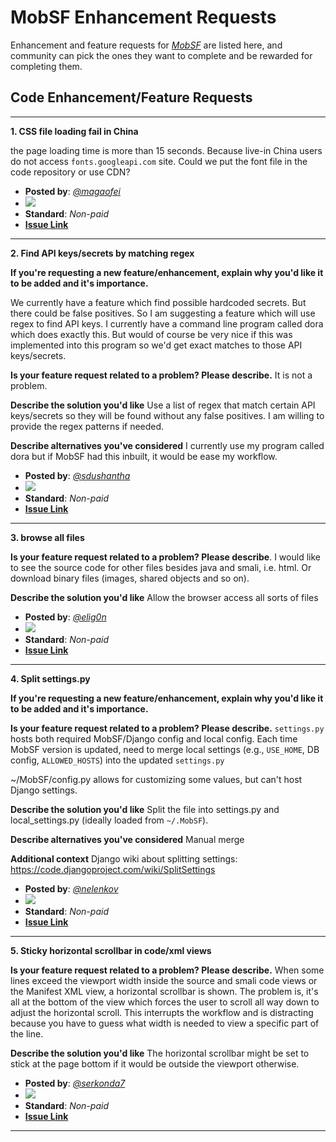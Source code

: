 # MobSF Enhancement Requests

Enhancement and feature requests for *[MobSF](https://mobsf.github.io/docs/)* are listed here, and community can pick the ones they want to complete and be rewarded for completing them.

## Code Enhancement/Feature Requests
---

**1. CSS file loading fail in China**

the page loading time is more than 15 seconds.
Because live-in China users do not access `fonts.googleapi.com` site.
Could we put the font file in the code repository or use CDN?

  - **Posted by**: *[@magaofei](https://github.com/magaofei)*
  - <img src="https://img.shields.io/endpoint?url=https%3A%2F%2Faviyel-request-board.herokuapp.com%2Fmobsf%2F1870">
  - **Standard**: *Non-paid*
  - **[Issue Link](https://github.com/MobSF/Mobile-Security-Framework-MobSF/issues/1870)**

---

**2. Find API keys/secrets by matching regex**


**If you're requesting a new feature/enhancement, explain why you'd like it to be added and it's importance.**

We currently have a feature which find possible hardcoded secrets. But there could be false positives. So I am suggesting a feature which will use regex to find API keys. I currently have a command line program called dora which does exactly this. But would of course be very nice if this was implemented into this program so we'd get exact matches to those API keys/secrets.

**Is your feature request related to a problem? Please describe.**
It is not a problem.

**Describe the solution you'd like**
Use a list of regex that match certain API keys/secrets so they will be found without any false positives. I am willing to provide the regex patterns if needed.

**Describe alternatives you've considered**
I currently use my program called dora but if MobSF had this inbuilt, it would be ease my workflow.

 - **Posted by**: *[@sdushantha](https://github.com/sdushantha)*
 - <img src="https://img.shields.io/endpoint?url=https%3A%2F%2Faviyel-request-board.herokuapp.com%2Fmobsf%2F1843">
 - **Standard**: *Non-paid*
 - **[Issue Link](https://github.com/MobSF/Mobile-Security-Framework-MobSF/issues/1843)**

---

**3. browse all files**

 
**Is your feature request related to a problem? Please describe**.
I would like to see the source code for other files besides java and smali, i.e. html. Or download binary files (images, shared objects and so on).

**Describe the solution you'd like**
Allow the browser access all sorts of files
 
 - **Posted by**: *[@elig0n](https://github.com/elig0n)*
 - <img src="https://img.shields.io/endpoint?url=https%3A%2F%2Faviyel-request-board.herokuapp.com%2Fmobsf%2F1724">
 - **Standard**: *Non-paid*
 - **[Issue Link](https://github.com/MobSF/Mobile-Security-Framework-MobSF/issues/1724)**

---

**4. Split settings.py**

 
**If you're requesting a new feature/enhancement, explain why you'd like it to be added and it's importance.**

**Is your feature request related to a problem? Please describe.**
`settings.py` hosts both required MobSF/Django config and local config.
Each time MobSF version is updated, need to merge local settings (e.g., `USE_HOME`, DB config, `ALLOWED_HOSTS`) into the updated `settings.py`

~/MobSF/config.py allows for customizing some values, but can't host Django settings.

**Describe the solution you'd like**
Split the file into settings.py and local_settings.py (ideally loaded from `~/.MobSF`).

**Describe alternatives you've considered**
Manual merge

**Additional context**
Django wiki about splitting settings: https://code.djangoproject.com/wiki/SplitSettings
 
 - **Posted by**: *[@nelenkov](https://github.com/nelenkov)*
 - <img src="https://img.shields.io/endpoint?url=https%3A%2F%2Faviyel-request-board.herokuapp.com%2Fmobsf%2F1697">
 - **Standard**: *Non-paid*
 - **[Issue Link](https://github.com/MobSF/Mobile-Security-Framework-MobSF/issues/1697)**

---

**5. Sticky horizontal scrollbar in code/xml views**


**Is your feature request related to a problem? Please describe.**
When some lines exceed the viewport width inside the source and smali code views or the Manifest XML view, a horizontal scrollbar is shown.
The problem is, it's all at the bottom of the view which forces the user to scroll all way down to adjust the horizontal scroll.
This interrupts the workflow and is distracting because you have to guess what width is needed to view a specific part of the line.

**Describe the solution you'd like**
The horizontal scrollbar might be set to stick at the page bottom if it would be outside the viewport otherwise.
 
 - **Posted by**: *[@serkonda7](https://github.com/serkonda7)*
 - <img src="https://img.shields.io/endpoint?url=https%3A%2F%2Faviyel-request-board.herokuapp.com%2Fmobsf%2F1693">
 - **Standard**: *Non-paid*
 - **[Issue Link](https://github.com/MobSF/Mobile-Security-Framework-MobSF/issues/1693)**

---
